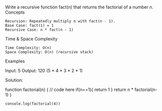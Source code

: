 Write a recursive function fact(n) that returns the factorial of a number n.
Concepts

    Recursion: Repeatedly multiply n with fact(n - 1).
    Base Case: fact(1) = 1
    Recursive Case: n * fact(n - 1)

Time & Space Complexity

    Time Complexity: O(n)
    Space Complexity: O(n) (recursive stack)

Examples

Input: 5
Output: 120 (5 * 4 * 3 * 2 * 1)

Solution:


function factorial(n) {
        // code here
        if(n==1){
            return 1
        }
        return n * factorial(n-1)
    }
    
    console.log(factorial(4))
